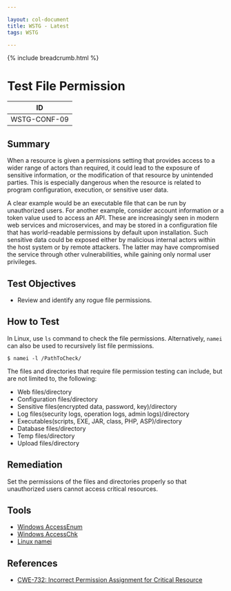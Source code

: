 ```yaml
---

layout: col-document
title: WSTG - Latest
tags: WSTG

---
```


{% include breadcrumb.html %}
# Test File Permission

|ID          |
|------------|
|WSTG-CONF-09|

## Summary

When a resource is given a permissions setting that provides access to a wider range of actors than required, it could lead to the exposure of sensitive information, or the modification of that resource by unintended parties. This is especially dangerous when the resource is related to program configuration, execution, or sensitive user data.

A clear example would be an executable file that can be run by unauthorized users. For another example, consider account information or a token value used to access an API. These are increasingly seen in modern web services and microservices, and may be stored in a configuration file that has world-readable permissions by default upon installation. Such sensitive data could be exposed either by malicious internal actors within the host system or by remote attackers. The latter may have compromised the service through other vulnerabilities, while gaining only normal user privileges.

## Test Objectives

- Review and identify any rogue file permissions.

## How to Test

In Linux, use `ls` command to check the file permissions. Alternatively, `namei` can also be used to recursively list file permissions.

`$ namei -l /PathToCheck/`

The files and directories that require file permission testing can include, but are not limited to, the following:

- Web files/directory
- Configuration files/directory
- Sensitive files(encrypted data, password, key)/directory
- Log files(security logs, operation logs, admin logs)/directory
- Executables(scripts, EXE, JAR, class, PHP, ASP)/directory
- Database files/directory
- Temp files/directory
- Upload files/directory

## Remediation

Set the permissions of the files and directories properly so that unauthorized users cannot access critical resources.

## Tools

- [Windows AccessEnum](https://technet.microsoft.com/en-us/sysinternals/accessenum)
- [Windows AccessChk](https://technet.microsoft.com/en-us/sysinternals/accesschk)
- [Linux namei](https://linux.die.net/man/1/namei)

## References

- [CWE-732: Incorrect Permission Assignment for Critical Resource](https://cwe.mitre.org/data/definitions/732.html)
